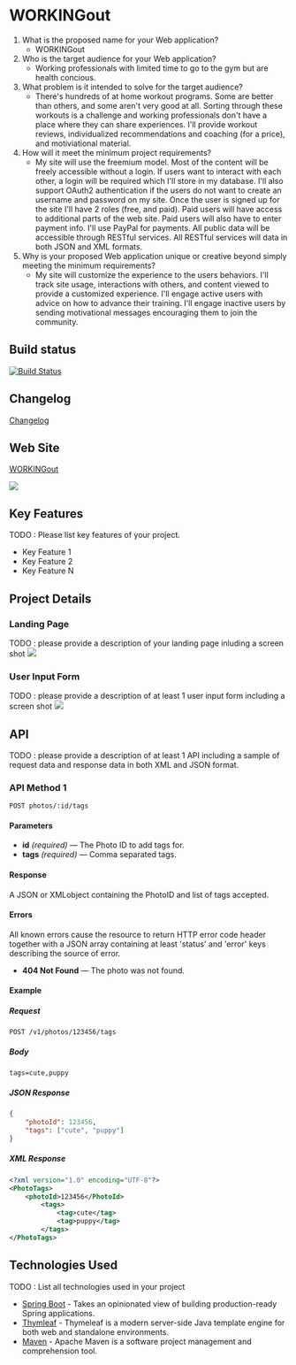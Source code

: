 # WORKINGout

1. What is the proposed name for your Web application?
    - WORKINGout
2. Who is the target audience for your Web application?
    - Working professionals with limited time to go to the gym but are health concious.
3. What problem is it intended to solve for the target audience?
    - There's hundreds of at home workout programs. Some are better than others, and some aren't very good at all. Sorting through these workouts is a challenge and working professionals don't have a place where they can share experiences. I'll provide workout reviews, individualized recommendations and coaching (for a price), and motiviational material.
4. How will it meet the minimum project requirements?
    - My site will use the freemium model. Most of the content will be freely accessible without a login. If users want to interact with each other, a login will be required which I'll store in my database. I'll also support OAuth2 authentication if the users do not want to create an username and password on my site. Once the user is signed up for the site I'll have 2 roles (free, and paid). Paid users will have access to additional parts of the web site. Paid users will also have to enter payment info. I'll use PayPal for payments. All public data will be accessible through RESTful services. All RESTful services will data in both JSON and XML formats. 
5. Why is your proposed Web application unique or creative beyond simply meeting the minimum requirements?
     - My site will customize the experience to the users behaviors. I'll track site usage, interactions with others, and content viewed to provide a customized experience. I'll engage active users with advice on how to advance their training. I'll engage inactive users by sending motivational messages encouraging them to join the community.


## Build status

[![Build Status](https://travis-ci.org/infsci2560sp17/full-stack-web-BrianKolowitz.svg?branch=master)](https://travis-ci.org/infsci2560sp17/full-stack-web-BrianKolowitz)

## Changelog

[Changelog](CHANGELOG.md)

## Web Site

[WORKINGout](https://infinite-brushlands-87048.herokuapp.com/)

![](http://2.gravatar.com/avatar/de2ae7576c1b5e262c787dc3c201418d.png)


## Key Features

TODO : Please list key features of your project.

* Key Feature 1
* Key Feature 2
* Key Feature N

## Project Details

### Landing Page

TODO : please provide a description of your landing page inluding a screen shot ![](https://.../image.JPG)

### User Input Form

TODO : please provide a description of at least 1 user input form including a screen shot ![](https://.../image.jpg)

## API

TODO : please provide a description of at least 1 API including a sample of request data and response data in both XML and JSON format.

### API Method 1

    POST photos/:id/tags

#### Parameters

- **id** _(required)_ — The Photo ID to add tags for.
- **tags** _(required)_ — Comma separated tags.

#### Response

A JSON or XMLobject containing the PhotoID and list of tags accepted.

#### Errors

All known errors cause the resource to return HTTP error code header together with a JSON array containing at least 'status' and 'error' keys describing the source of error.

- **404 Not Found** — The photo was not found.

#### Example

##### Request

    POST /v1/photos/123456/tags

##### Body

    tags=cute,puppy


##### JSON Response

```json
{
    "photoId": 123456,
    "tags": ["cute", "puppy"]
}
```

##### XML Response

```xml
<?xml version="1.0" encoding="UTF-8"?>
<PhotoTags>
    <photoId>123456</PhotoId>
        <tags>
            <tag>cute</tag>
            <tag>puppy</tag>
        </tags>
</PhotoTags>
```

## Technologies Used

TODO : List all technologies used in your project

- [Spring Boot](https://projects.spring.io/spring-boot/) - Takes an opinionated view of building production-ready Spring applications.
- [Thymleaf](http://www.thymeleaf.org/) - Thymeleaf is a modern server-side Java template engine for both web and standalone environments.
- [Maven](https://maven.apache.org/) - Apache Maven is a software project management and comprehension tool.
